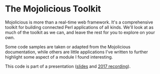 # The Mojolicious Toolkit

Mojolicious is more than a real-time web framework. It's a comprehensive toolkit for building connected Perl applications of all kinds. We'll look at as much of the toolkit as we can, and leave the rest for you to explore on your own.

Some code samples are taken or adapted from the Mojolicious documentation, while others are little applications I've written to further highlight some aspect of a module I found interesting.

This code is part of a presentation ([slides](https://scottw.github.io/presentations/mojolicious-toolkit) and [2017 recording](https://www.youtube.com/watch?v=Hdf7ZgKoBLo)).
